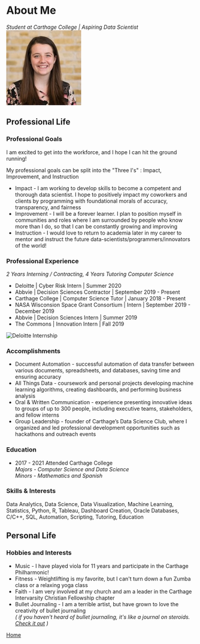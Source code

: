 # About Me  
*Student at Carthage College | Aspiring Data Scientist*  
![Headshot](headshot.jpg)  

## Professional Life  

### Professional Goals
I am excited to get into the workforce, and I hope I can hit the ground running! 

My professional goals can be split into the "Three I's" : Impact, Improvement, and Instruction

* Impact - I am working to develop skills to become a competent and thorough data scientist. I hope to positively impact my coworkers and clients by programming with foundational morals of accuracy, transparency, and fairness  
* Improvement - I will be a forever learner. I plan to position myself in communities and roles where I am surrounded by people who know more than I do, so that I can be constantly growing and improving   
* Instruction - I would love to return to academia later in my career to mentor and instruct the future data-scientists/programmers/innovators of the world!  

### Professional Experience
*2 Years Interning / Contracting, 4 Years Tutoring Computer Science*
* Deloitte |  Cyber Risk Intern | Summer 2020  
* Abbvie |  Decision Sciences Contractor | September 2019 - Present
* Carthage College |  Computer Science Tutor | January 2018 - Present
* NASA Wisconsion Space Grant Consortium | Intern | September 2019 - December 2019
* Abbvie | Decision Sciences Intern | Summer 2019
* The Commons | Innovation Intern | Fall 2019

![Deloitte Internship](Cyber_Interns1.png)

### Accomplishments 
* Document Automation - successful automation of data transfer between various documents, spreadsheets, and databases, saving time and ensuring accuracy  
* All Things Data - coursework and personal projects developing machine learning algorithms, creating dashboards, and performing business analysis  
* Oral & Written Communication - experience presenting innovative ideas to groups of up to 300 people, including executive teams, stakeholders, and fellow interns  
* Group Leadership - founder of Carthage’s Data Science Club, where I organized and led professional development opportunities such as hackathons and outreach events 

### Education
* 2017 - 2021 Attended Carthage College  
*Majors - Computer Science and Data Science*  
*Minors - Mathematics and Spanish*  

### Skills & Interests 
Data Analytics, Data Science, Data Visualization, Machine Learning, Statistics, Python, R, Tableau, Dashboard Creation, Oracle Databases, C/C++, SQL, Automation, Scripting, Tutoring, Education



## Personal Life  

### Hobbies and Interests  
* Music - I have played viola for 11 years and participate in the Carthage Philharmonic!  
* Fitness - Weightlifting is my favorite, but I can't turn down a fun Zumba class or a relaxing yoga class  
* Faith - I am very involved at my church and am a leader in the Carthage Intervarsity Christian Fellowship chapter  
* Bullet Journaling - I am a terrible artist, but have grown to love the creativity of bullet journaling   
*( if you haven't heard of bullet journaling, it's like a journal on steroids. [Check it out](https://bulletjournal.com/) )*  




 



 
 
[Home](index.md)
